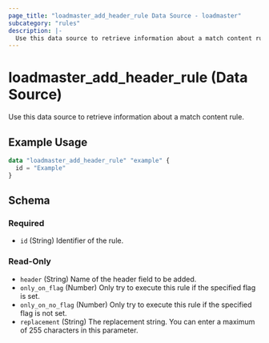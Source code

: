 ```yaml
---
page_title: "loadmaster_add_header_rule Data Source - loadmaster"
subcategory: "rules"
description: |-
  Use this data source to retrieve information about a match content rule.
---
```


# loadmaster_add_header_rule (Data Source)

Use this data source to retrieve information about a match content rule.

## Example Usage

```terraform
data "loadmaster_add_header_rule" "example" {
  id = "Example"
}
```

<!-- schema generated by tfplugindocs -->
## Schema

### Required

- `id` (String) Identifier of the rule.

### Read-Only

- `header` (String) Name of the header field to be added.
- `only_on_flag` (Number) Only try to execute this rule if the specified flag is set.
- `only_on_no_flag` (Number) Only try to execute this rule if the specified flag is not set.
- `replacement` (String) The replacement string. You can enter a maximum of 255 characters in this parameter.